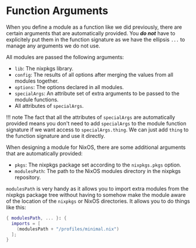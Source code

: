 # Function Arguments

When you define a module as a function like we did previously, there are certain arguments that are automatically provided.
You ***do not*** have to explicitely put them in the function signature as we have the ellipsis `...` to manage any arguments we do not use.

All modules are passed the following arguments:

- `lib`: The nixpkgs library.
- `config`: The results of all options after merging the values from all modules together.
- `options`: The options declared in all modules.
- `specialArgs`: An attribute set of extra arguments to be passed to the module functions.
- All attributes of `specialArgs`.

!!! note
    The fact that all the attributes of `specialArgs` are automatically provided means you don't need to add `specialArgs` to the module function signature if we want access to `specialArgs.thing`.
    We can just add `thing` to the function signature and use it directly.

When designing a module for NixOS, there are some additional arguments that are automatically provided:

- `pkgs`: The nixpkgs package set according to the `nixpkgs.pkgs` option.
- `modulesPath`: The path to the NixOS modules directory in the nixpkgs repository.

`modulesPath` is very handy as it allows you to import extra modules from the nixpkgs package tree without having to somehow make the module aware of the location of the `nixpkgs` or NixOS directories.
It allows you to do things like this:

``` nix
{ modulesPath, ... }: {
  imports = [
    (modulesPath + "/profiles/minimal.nix")
  ];
}
```

